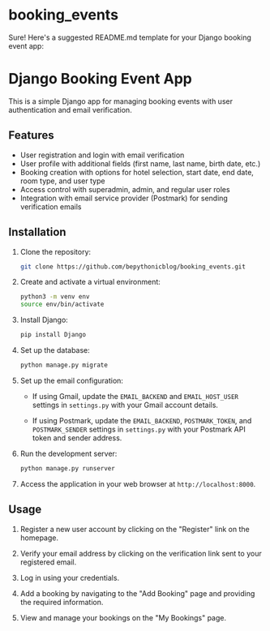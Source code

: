 # booking_events
Sure! Here's a suggested README.md template for your Django booking event app:

# Django Booking Event App

This is a simple Django app for managing booking events with user authentication and email verification.

## Features

- User registration and login with email verification
- User profile with additional fields (first name, last name, birth date, etc.)
- Booking creation with options for hotel selection, start date, end date, room type, and user type
- Access control with superadmin, admin, and regular user roles
- Integration with email service provider (Postmark) for sending verification emails

## Installation

1. Clone the repository:

   ```bash
   git clone https://github.com/bepythonicblog/booking_events.git
   ```

2. Create and activate a virtual environment:

   ```bash
   python3 -m venv env
   source env/bin/activate
   ```

3. Install Django:

   ```bash
   pip install Django
   ```

4. Set up the database:

   ```bash
   python manage.py migrate
   ```

5. Set up the email configuration:

   - If using Gmail, update the `EMAIL_BACKEND` and `EMAIL_HOST_USER` settings in `settings.py` with your Gmail account details.

   - If using Postmark, update the `EMAIL_BACKEND`, `POSTMARK_TOKEN`, and `POSTMARK_SENDER` settings in `settings.py` with your Postmark API token and sender address.

6. Run the development server:

   ```bash
   python manage.py runserver
   ```

7. Access the application in your web browser at `http://localhost:8000`.

## Usage

1. Register a new user account by clicking on the "Register" link on the homepage.

2. Verify your email address by clicking on the verification link sent to your registered email.

3. Log in using your credentials.

4. Add a booking by navigating to the "Add Booking" page and providing the required information.

5. View and manage your bookings on the "My Bookings" page.

